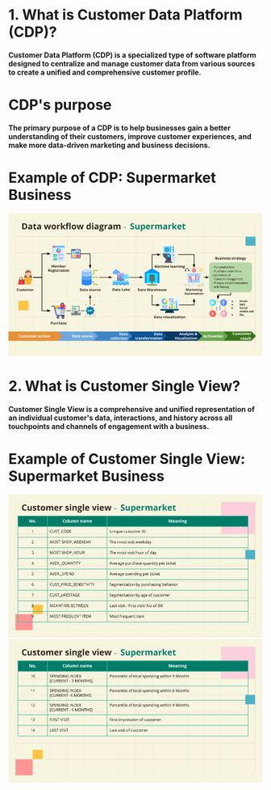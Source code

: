 # 1. What is Customer Data Platform (CDP)?
#### Customer Data Platform (CDP) is a specialized type of software platform designed to centralize and manage customer data from various sources to create a unified and comprehensive customer profile. 
# CDP's purpose
#### The primary purpose of a CDP is to help businesses gain a better understanding of their customers, improve customer experiences, and make more data-driven marketing and business decisions.
# Example of CDP: Supermarket Business
![CDP Diagram](https://github.com/ChampAnuwat/MADT-8101-Seminar-in-Customer-Analytics/blob/main/1.%20Designing%20Customer%20Data%20Platform/CDP_Supermarket.png)
# 2. What is Customer Single View?
#### Customer Single View is a comprehensive and unified representation of an individual customer's data, interactions, and history across all touchpoints and channels of engagement with a business.
# Example of Customer Single View: Supermarket Business
![Single View 1](https://github.com/ChampAnuwat/MADT-8101-Seminar-in-Customer-Analytics/blob/main/1.%20Designing%20Customer%20Data%20Platform/Customer_Single_View_1.png)
![Single View 2](https://github.com/ChampAnuwat/MADT-8101-Seminar-in-Customer-Analytics/blob/main/1.%20Designing%20Customer%20Data%20Platform/Customer_Single_View_2.png)
